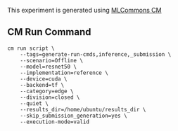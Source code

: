 This experiment is generated using [MLCommons CM](https://github.com/mlcommons/ck)
## CM Run Command
```
cm run script \
	--tags=generate-run-cmds,inference,_submission \
	--scenario=Offline \
	--model=resnet50 \
	--implementation=reference \
	--device=cuda \
	--backend=tf \
	--category=edge \
	--division=closed \
	--quiet \
	--results_dir=/home/ubuntu/results_dir \
	--skip_submission_generation=yes \
	--execution-mode=valid
```